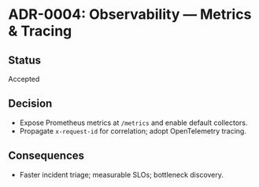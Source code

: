 # ADR-0004: Observability — Metrics & Tracing

## Status
Accepted

## Decision
- Expose Prometheus metrics at `/metrics` and enable default collectors.
- Propagate `x-request-id` for correlation; adopt OpenTelemetry tracing.

## Consequences
- Faster incident triage; measurable SLOs; bottleneck discovery.

